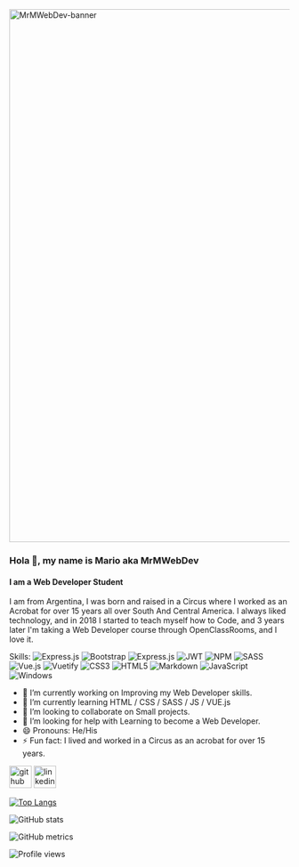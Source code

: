 <img width="958" alt="MrMWebDev-banner" src="https://user-images.githubusercontent.com/51481617/132131227-003f0439-2716-4c1f-9859-64f2fb04cda6.png">

### Hola 👋, my name is Mario aka MrMWebDev
#### I am a Web Developer Student
I am from Argentina, I was born and raised in a Circus where I worked as an Acrobat for over 15 years all over South And Central America.
I always liked technology, and in 2018 I started to teach myself how to Code, and 3 years later I'm taking a Web Developer course through OpenClassRooms, and I love it.

 Skills: 
 ![Express.js](https://img.shields.io/badge/express.js-%23404d59.svg?style=for-the-badge&logo=express&logoColor=%2361DAFB) ![Bootstrap](https://img.shields.io/badge/bootstrap-%23563D7C.svg?style=for-the-badge&logo=bootstrap&logoColor=white) ![Express.js](https://img.shields.io/badge/express.js-%23404d59.svg?style=for-the-badge&logo=express&logoColor=%2361DAFB) ![JWT](https://img.shields.io/badge/JWT-black?style=for-the-badge&logo=JSON%20web%20tokens) ![NPM](https://img.shields.io/badge/NPM-%23000000.svg?style=for-the-badge&logo=npm&logoColor=white) ![SASS](https://img.shields.io/badge/SASS-hotpink.svg?style=for-the-badge&logo=SASS&logoColor=white) ![Vue.js](https://img.shields.io/badge/vuejs-%2335495e.svg?style=for-the-badge&logo=vuedotjs&logoColor=%234FC08D) ![Vuetify](https://img.shields.io/badge/Vuetify-1867C0?style=for-the-badge&logo=vuetify&logoColor=AEDDFF) ![CSS3](https://img.shields.io/badge/css3-%231572B6.svg?style=for-the-badge&logo=css3&logoColor=white) ![HTML5](https://img.shields.io/badge/html5-%23E34F26.svg?style=for-the-badge&logo=html5&logoColor=white) ![Markdown](https://img.shields.io/badge/markdown-%23000000.svg?style=for-the-badge&logo=markdown&logoColor=white) ![JavaScript](https://img.shields.io/badge/javascript-%23323330.svg?style=for-the-badge&logo=javascript&logoColor=%23F7DF1E) ![Windows](https://img.shields.io/badge/Windows-0078D6?style=for-the-badge&logo=windows&logoColor=white)


- 🔭 I’m currently working on Improving my Web Developer skills. 
- 🌱 I’m currently learning HTML / CSS / SASS / JS / VUE.js 
- 👯 I’m looking to collaborate on Small projects. 
- 🤔 I’m looking for help with Learning to become a Web Developer. 
- 😄 Pronouns: He/His 
- ⚡ Fun fact: I lived and worked in a Circus as an acrobat for over 15 years. 


[<img src='https://cdn.jsdelivr.net/npm/simple-icons@3.0.1/icons/github.svg' alt='github' height='40' style='#fffff'>](https://github.com/MrMWebDev)  [<img src='https://cdn.jsdelivr.net/npm/simple-icons@3.0.1/icons/linkedin.svg' alt='linkedin' height='40'>](https://www.linkedin.com/in/tihanymario@gmail.com/)  

[![Top Langs](https://github-readme-stats.vercel.app/api/top-langs/?username=MrMWebDev)](https://github.com/anuraghazra/github-readme-stats)

![GitHub stats](https://github-readme-stats.vercel.app/api?username=MrMWebDev&show_icons=true)  

![GitHub metrics](https://metrics.lecoq.io/MrMWebDev)  

![Profile views](https://gpvc.arturio.dev/MrMWebDev)  
